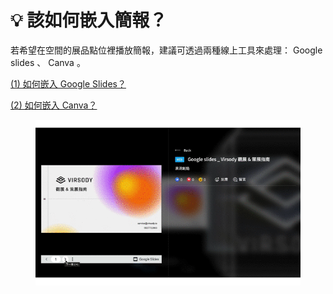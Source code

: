 # 💡 該如何嵌入簡報？

若希望在空間的展品點位裡播放簡報，建議可透過兩種線上工具來處理： Google slides 、 Canva 。

[(1) 如何嵌入 Google Slides？](ru-he-qian-ru-google-slides.md)

[(2) 如何嵌入 Canva？](ru-he-qian-ru-canva.md)

<figure><img src="../../../../.gitbook/assets/ppt gif.gif" alt=""><figcaption></figcaption></figure>

###
